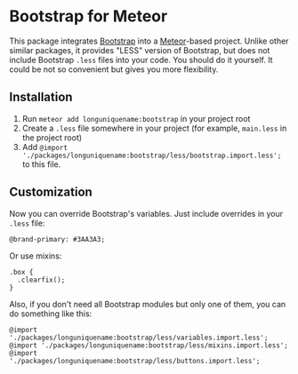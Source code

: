 # Bootstrap for Meteor

This package integrates [Bootstrap](http://getbootstrap.com/) into a [Meteor](https://www.meteor.com/)-based project. Unlike other similar packages, it provides "LESS" version of Bootstrap, but does not include Bootstrap `.less` files into your code. You should do it yourself. It could be not so convenient but gives you more flexibility.

## Installation
1. Run `meteor add longuniquename:bootstrap` in your project root
2. Create a `.less` file somewhere in your project (for example, `main.less` in the project root)
3. Add `@import './packages/longuniquename:bootstrap/less/bootstrap.import.less';` to this file.

## Customization
Now you can override Bootstrap's variables. Just include overrides in your `.less` file:
```less
@brand-primary: #3AA3A3;
```
Or use mixins:
```less
.box {
  .clearfix();
}
```
Also, if you don't need all Bootstrap modules but only one of them, you can do something like this:
```less
@import './packages/longuniquename:bootstrap/less/variables.import.less';
@import './packages/longuniquename:bootstrap/less/mixins.import.less';
@import './packages/longuniquename:bootstrap/less/buttons.import.less';
```
